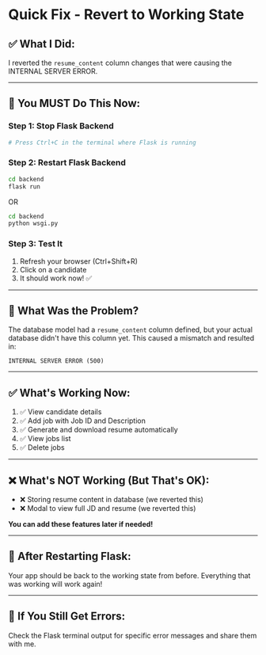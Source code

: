 # Quick Fix - Revert to Working State

## ✅ What I Did:
I reverted the `resume_content` column changes that were causing the INTERNAL SERVER ERROR.

---

## 🔧 **You MUST Do This Now:**

### **Step 1: Stop Flask Backend**
```bash
# Press Ctrl+C in the terminal where Flask is running
```

### **Step 2: Restart Flask Backend**
```bash
cd backend
flask run
```

OR

```bash
cd backend
python wsgi.py
```

### **Step 3: Test It**
1. Refresh your browser (Ctrl+Shift+R)
2. Click on a candidate
3. It should work now! ✅

---

## 🐛 **What Was the Problem?**

The database model had a `resume_content` column defined, but your actual database didn't have this column yet. This caused a mismatch and resulted in:

```
INTERNAL SERVER ERROR (500)
```

---

## ✅ **What's Working Now:**

1. ✅ View candidate details
2. ✅ Add job with Job ID and Description
3. ✅ Generate and download resume automatically
4. ✅ View jobs list
5. ✅ Delete jobs

---

## ❌ **What's NOT Working (But That's OK):**

- ❌ Storing resume content in database (we reverted this)
- ❌ Modal to view full JD and resume (we reverted this)

**You can add these features later if needed!**

---

## 🚀 **After Restarting Flask:**

Your app should be back to the working state from before. Everything that was working will work again!

---

## 📝 **If You Still Get Errors:**

Check the Flask terminal output for specific error messages and share them with me.

